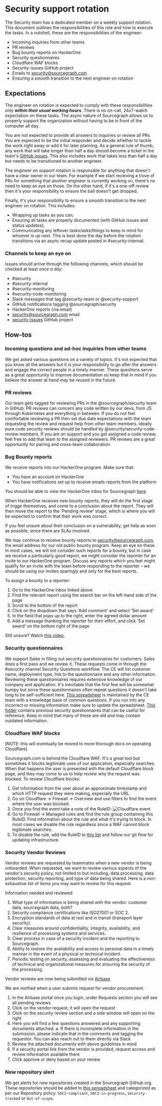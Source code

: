 # Security support rotation

The Security team has a dedicated member on a weekly support rotation. This document outlines the responsibilities of this role and how to execute the tasks. In a nutshell, these are the responsibilities of the engineer:

- Incoming inquiries from other teams
- PR reviews
- Bug bounty reports on HackerOne
- Security questionnaires
- Cloudflare WAF blocks
- Security-issues GitHub project
- Emails to security@sourcegraph.com
- Ensuring a smooth transition to the next engineer on rotation

## Expectations

The engineer on rotation is expected to comply with these responsibilities only **_within their usual working hours_**. There is no on-call, 24x7-watch expectation on these tasks. The async nature of Sourcegraph allows us to properly support the organization without having to be in front of the computer all day.

You are not expected to provide all answers to inquiries or review all PRs. You are expected to be the initial responder and decide whether to tackle the work right away or add it for later planning. As a general rule of thumb, any work that will take longer than half a day should become a ticket in the team's [GitHub issues](https://github.com/sourcegraph/security/issues). This also includes work that takes less than half a day but needs to be transitioned to another engineer.

The engineer on support rotation is responsible for anything that doesn't have a clear owner in our team. For example if we start receiving a trove of PRs for something that another engineer is currently working on, there's no need to keep an eye on those. On the other hand, if it's a one-off review then it's your responsibility to ensure the ball doesn't get dropped.

Finally, it's your responsibility to ensure a smooth transition to the next engineer on rotation. This includes:

- Wrapping up tasks as you can;
- Ensuring all tasks are properly documented (with GitHub issues and status updates);
- Communicating any leftover tasks/asks/things to keep in mind for whoever is up next. This is best done the day before the rotation transitions via an async recap update posted in #security-internal.

### Channels to keep an eye on

Issues should arrive through the following channels, which should be checked at least _once a day_:

- #security
- #security-internal
- #security-monitoring
- #security-code-monitoring
- Slack messages that tag @security-team or @security-support
- GitHub notifications tagging @sourcegraph/security
- HackerOne reports (via email)
- security@sourcegraph.com email
- [security-issues](https://github.com/sourcegraph/security-issues) GitHub project

## How-tos

### Incoming questions and ad-hoc inquiries from other teams

We get asked various questions on a variety of topics. It's not expected that you know all the answers but it is your responsibility to go after the answers and engage the correct people in a timely manner.
These questions serve as a great opportunity to improve documentation so keep that in mind if you believe the answer at hand may be reused in the future.

### PR reviews

Our team gets tagged for reviewing PRs in the @sourcegraph/security team in GitHub. PR reviews can concern any code written by our devs, from JS through Kubernetes and everything in between. If you do not feel comfortable reviewing a PR then set due date expectations with the team requesting the review and request help from other team members. Ideally pure code security reviews should be handled by @security/security-code-review members. If you are on support and you get assigned a code review, feel free to add that team to the assigned reviewers. PR reviews are a great opportunity for pairing and cross-team collaboration.

### Bug Bounty reports

We receive reports into our HackerOne program. Make sure that:

- You have an account on HackerOne
- You have notifications set up to receive emails reports from the platform

You should be able to view the HackerOne inbox for Sourcegraph [here](https://hackerone.com/bugs).

When HackerOne receives new bounty reports, they will do the first stage of trigge
themselves, and come to a conclusion about the report. They will then move the
report to the 'Pending review' stage, which is where you will be expected to
confirm that their work was correct.

If you feel unsure about their conclusion on a vulnerability, get help as soon
as possible, since there are SLAs involved.

We may continue to receive bounty reports to security@sourcegraph.com, the email
address for our old public bounty program. Keep an eye on these. In most cases,
we will not consider such reports for a bounty, but in case we receive a particularly
good report, we might consider the reporter for an invite to our HackerOne program.
Discuss any reports which you feel might qualify for an invite with the team before
responding to the reporter – we should be using our invites sparingly and only
for the best reports.

To assign a bounty to a reporter:

1. Go to the HackerOne inbox linked above
2. Find the relevant report using the search bar on the left-hand side of the page
3. Scroll to the bottom of the report
4. Click on the dropdown that says 'Add comment' and select 'Set award'
5. In the field that pops up to the right, enter the agreed dollar amount
6. Add a message thanking the reporter for their effort, and click 'Set award'
   on the bottom right of the page

Still unsure? Watch [this video](https://www.loom.com/share/52371e6d43b9421da1faf7ca712b47e2).

### Security questionnaires

We support Sales in filling out security questionnaires for customers. Sales does a first pass and we review it. These requests come in through the #security channel Security Questions workflow. The CE will list customer name, deployment type, link to the questionnaire and any other information.
Reviewing these questionnaires requires extensive knowledge of our company and application. It's inevitable that the first few will be somewhat bumpy but since these questionnaires often repeat questions it doesn't take long to be self-sufficient here.
[This spreadsheet](https://docs.google.com/spreadsheets/d/1xtjGzKExX9bEYBrsSyOcHFa-rm0SmB53hWnDKueVJjI/edit#gid=1823332226) is maintained by the CE team with a knowledge base of common questions. If you run into any incorrect or missing information make sure to update the spreadsheet. [This folder](https://drive.google.com/drive/folders/11X8xoX9lK7aHY-UqZQIwQl_aQ8NQFu1D) contains previous security questionnaires that can be useful for reference. Keep in mind that many of these are old and may contain outdated information.

### Cloudflare WAF blocks

[NOTE: this will eventually be moved to more thorough docs on operating Cloudflare]

Sourcegraph.com is behind the Cloudflare WAF. It's a great tool but sometimes it blocks legitimate uses of our application, especially searches. When that happens the user is presented with the default Cloudflare block page, and they may come to us to help review why the request was blocked. To review Cloudflare blocks:

1. Get information from the user about an approximate timestamp and which HTTP request they were making, especially the URL.
2. Go on Cloudflare -> Firewall -> Overview and use filters to find the event where the user was blocked.
3. Once you find the event take a note of the RuleID:
   ![Cloudflare event](https://storage.googleapis.com/sourcegraph-assets/cloudflare-waf-block-1.png)
4. Go to Firewall -> Managed rules and find the rule group containing this RuleID. Find information about the rule and what it's trying to block. In most cases we disable the rule regardless since a WAF cannot block legitimate searches.
5. To disable the rule, add the RuleID to [this list](https://github.com/sourcegraph/infrastructure/blob/main/dns/variables.tf#L1) and follow our git flow for updating infrastructure.

### Security Vendor Reviews

Vendor reviews are requested by teammates when a new vendor is being onboarded. When requested, we want to review various aspects of the vendor's security policy, not limited to but including, data processing, data protection, security reporting, and type of data being shared. Here is a non-exhaustive list of items you may want to review for this request.

Information needed and reviewed:

1. What type of information is being shared with the vendor: customer data, sourcegraph data, both?
2. Security compliance certifications like ISO27001 or SOC 2.
3. Encryption standards of data at rest and in transit (transport layer security).
4. Clear measures around confidentiality, integrity, availability, and resilience of processing systems and services.
5. Clear process in case of a security incident and the reporting to Sourcegraph.
6. Ability to restore the availability and access to personal data in a timely manner in the event of a physical or technical incident.
7. Periodic testing on security, assessing and evaluating the effectiveness of technical and organizational measures for ensuring the security of the processing.

Vendor reviews are now being submitted via [Airbase](../finance/process/ap.md#airbase-guided-procurement-contract-executionvendor-request)

We are notified when a user submits request for vendor procurement.

1. In the Airbase portal once you login, under Requests section you will see all pending reviews
2. Click on the vendor request, it will open the request
3. Click on the security review section and a side window will open on the right
4. Here you will find a few questions answered and any supporting documents attached.
   a. If there is incomplete information in the submission, please indicate that in the comments and tagging the requestor. You can also reach out to them directly via Slack
5. Review the attached documents with above guidelines in mind
6. If a security portal link from the vendor is provided, request access and review information available there
7. Click approve or deny based on your review

### New repository alert

We get alerts for new repositories created in the Sourcegraph GitHub org. These repositories should be added to [this spreadsheet](https://docs.google.com/spreadsheets/d/1IPQv9lPe1J3fwx_ZwOV-Tu4PqyP_c4bXKd3p_uw291s/edit#gid=0) and categorized as per our Repository policy: `SOC2-compliant`, `SOC2-in-progress`, `Security-tracked` or `Out-of-scope`.
